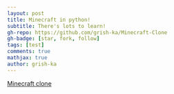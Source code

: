 ```yaml
---
layout: post
title: Minecraft in python!
subtitle: There's lots to learn!
gh-repo: https://github.com/grish-ka/Minecraft-Clone
gh-badge: [star, fork, follow]
tags: [test]
comments: true
mathjax: true
author: grish-ka
---
```


[Minecraft clone](https://github.com/grish-ka/Minecraft-Clone)